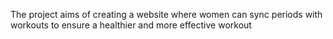 The project aims of creating a website where women can sync periods with workouts to ensure a healthier and more effective workout
